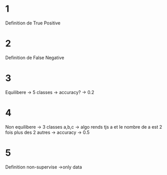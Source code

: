 # 1 
Definition de True Positive
# 2
Definition de False Negative
# 3
Equilibere -> 5 classes -> accuracy? ->  0.2
# 4
Non equilibere -> 3 classes a,b,c -> algo rends tjs a et le nombre de a est 2 fois plus des 2 autres -> accuracy -> 0.5
# 5 
Definition non-supervise ->only data